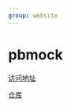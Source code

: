 ```yaml
---
group: website
---
```


# pbmock

[访问地址](http://www.torrentjiang.store/pbmock/)

[仓库](https://github.com/torrentjiang/gitlabhelper)
